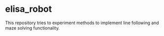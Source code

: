 # elisa_robot
This repository tries to experiment methods  to implement line following and maze solving functionality.
